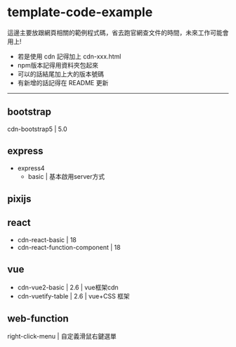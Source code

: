 # template-code-example

這邊主要放跟網頁相關的範例程式碼，省去跑官網查文件的時間，未來工作可能會用上!

- 若是使用 cdn 記得加上 cdn-xxx.html
- npm版本記得用資料夾包起來
- 可以的話結尾加上大的版本號碼
- 有新增的話記得在 README 更新

---

## bootstrap

cdn-bootstrap5 | 5.0

## express

- express4 
    - basic | 基本啟用server方式

## pixijs

## react

- cdn-react-basic | 18 
- cdn-react-function-component | 18
<!-- - react-react-i18next -->
<!-- - react-router -->
<!-- - react-bootstrap -->

## vue

- cdn-vue2-basic | 2.6 | vue框架cdn
- cdn-vuetify-table | 2.6 | vue+CSS 框架

## web-function

right-click-menu | 自定義滑鼠右鍵選單
